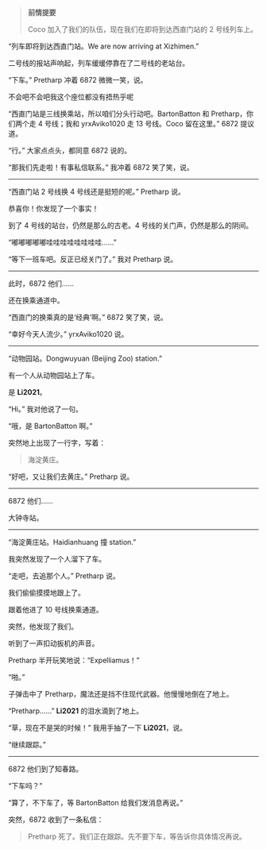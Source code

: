 > **前情提要**
>
> Coco 加入了我们的队伍，现在我们在即将到达西直门站的 2 号线列车上。

“列车即将到达西直门站。We are now arriving at Xizhimen.”

二号线的报站声响起，列车缓缓停靠在了二号线的老站台。

“下车。” Pretharp 冲着 6872 微微一笑，说。

不会吧不会吧我这个座位都没有捂热乎呢

“西直门站是三线换乘站，所以咱们分头行动吧。BartonBatton 和 Pretharp，你们两个走 4 号线；我和 yrxAviko1020 走 13 号线。Coco 留在这里。” 6872 提议道。

“行。” 大家点点头，都同意 6872 说的。

“那我们先走啦！有事私信联系。” 我冲着 6872 笑了笑，说。

------

“西直门站 2 号线换 4 号线还是挺短的呢。” Pretharp 说。

恭喜你！你发现了一个事实！

到了 4 号线的站台，仍然是那么的古老。4 号线的关门声，仍然是那么的阴间。

“嘟嘟嘟嘟嘟哇哇哇哇哇哇哇哇……”

“等下一班车吧。反正已经关门了。” 我对 Pretharp 说。

------

此时，6872 他们……

还在换乘通道中。

“西直门的换乘真的是‘经典’啊。” 6872 笑了笑，说。

“幸好今天人流少。” yrxAviko1020 说。

------

“动物园站。Dongwuyuan (Beijing Zoo) station.”

有一个人从动物园站上了车。

是 __Li2021__。

“Hi。” 我对他说了一句。

“哦，是 BartonBatton 啊。”

突然地上出现了一行字，写着：

> 海淀黄庄。

“好吧，又让我们去黄庄。” Pretharp 说。

------

6872 他们……

大钟寺站。

------

“海淀黄庄站。Haidianhuang 撞 station.”

我突然发现了一个人溜下了车。

“走吧，去追那个人。” Pretharp 说。

我们偷偷摸摸地跟上了。

跟着他进了 10 号线换乘通道。

突然，他发现了我们。

听到了一声扣动扳机的声音。

Pretharp 半开玩笑地说：“Expelliamus！”

“啪。”

子弹击中了 Pretharp，魔法还是挡不住现代武器。他慢慢地倒在了地上。

“Pretharp……” __Li2021__ 的泪水滴到了地上。

“草，现在不是哭的时候！” 我用手抽了一下 __Li2021__，说。

“继续跟踪。”

------

6872 他们到了知春路。

“下车吗？”

“算了，不下车了，等 BartonBatton 给我们发消息再说。”

突然，6872 收到了一条私信：

> Pretharp 死了。我们正在跟踪。先不要下车，等告诉你具体情况再说。